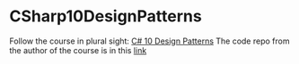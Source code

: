 # CSharp10DesignPatterns

Follow the course in plural sight: [C# 10 Design Patterns](https://app.pluralsight.com/library/courses/c-sharp-10-design-patterns/table-of-contents)
The code repo from the author of the course is in this [link](https://github.com/KevinDockx/CSharp10DesignPatterns)
